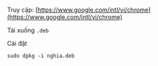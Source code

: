 Truy cập: [https://www.google.com/intl/vi/chrome](https://www.google.com/intl/vi/chrome)

Tải xuống `.deb`

Cài đặt

```
sudo dpkg -i nghia.deb
```

